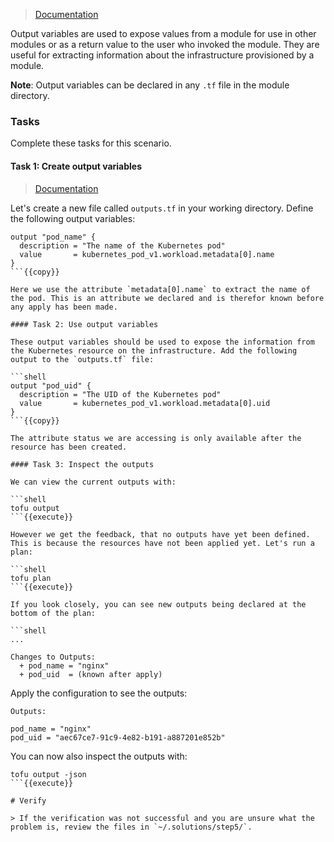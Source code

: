 > [Documentation](https://opentofu.org/docs/language/values/outputs/)

Output variables are used to expose values from a module for use in other modules or as a return value to the user who invoked the module. They are useful for extracting information about the infrastructure provisioned by a module.

**Note**: Output variables can be declared in any `.tf` file in the module directory.

### Tasks

Complete these tasks for this scenario.

#### Task 1: Create output variables

> [Documentation](https://opentofu.org/docs/language/values/outputs/#declaring-an-output-value)

Let's create a new file called `outputs.tf` in your working directory. Define the following output variables:

```shell
output "pod_name" {
  description = "The name of the Kubernetes pod"
  value       = kubernetes_pod_v1.workload.metadata[0].name
}
```{{copy}}

Here we use the attribute `metadata[0].name` to extract the name of the pod. This is an attribute we declared and is therefor known before any apply has been made.

#### Task 2: Use output variables

These output variables should be used to expose the information from the Kubernetes resource on the infrastructure. Add the following output to the `outputs.tf` file:

```shell
output "pod_uid" {
  description = "The UID of the Kubernetes pod"
  value       = kubernetes_pod_v1.workload.metadata[0].uid
}
```{{copy}}

The attribute status we are accessing is only available after the resource has been created.

#### Task 3: Inspect the outputs

We can view the current outputs with:

```shell
tofu output
```{{execute}}

However we get the feedback, that no outputs have yet been defined. This is because the resources have not been applied yet. Let's run a plan:

```shell
tofu plan
```{{execute}}

If you look closely, you can see new outputs being declared at the bottom of the plan:

```shell
...

Changes to Outputs:
  + pod_name = "nginx"
  + pod_uid  = (known after apply)
```

Apply the configuration to see the outputs:

```shell
Outputs:

pod_name = "nginx"
pod_uid = "aec67ce7-91c9-4e82-b191-a887201e852b"
```

You can now also inspect the outputs with:

```shell
tofu output -json
```{{execute}}

# Verify

> If the verification was not successful and you are unsure what the problem is, review the files in `~/.solutions/step5/`.
